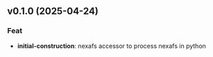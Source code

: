 ## v0.1.0 (2025-04-24)

### Feat

- **initial-construction**: nexafs accessor to process nexafs in python
